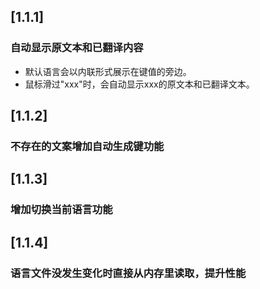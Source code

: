 <!-- Keep a Changelog guide -> https://keepachangelog.com -->

## [1.1.1]

### 自动显示原文本和已翻译内容

- 默认语言会以内联形式展示在键值的旁边。
- 鼠标滑过"xxx"时，会自动显示xxx的原文本和已翻译文本。

## [1.1.2]

### 不存在的文案增加自动生成键功能

## [1.1.3]

### 增加切换当前语言功能

## [1.1.4]

### 语言文件没发生变化时直接从内存里读取，提升性能

